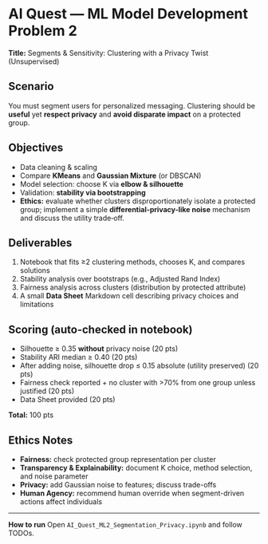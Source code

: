 
# AI Quest — ML Model Development Problem 2  
**Title:** Segments & Sensitivity: Clustering with a Privacy Twist (Unsupervised)

## Scenario
You must segment users for personalized messaging. Clustering should be **useful** yet **respect privacy** and **avoid disparate impact** on a protected group.

## Objectives
- Data cleaning & scaling
- Compare **KMeans** and **Gaussian Mixture** (or DBSCAN)
- Model selection: choose K via **elbow & silhouette**
- Validation: **stability via bootstrapping**
- **Ethics:** evaluate whether clusters disproportionately isolate a protected group; implement a simple **differential-privacy-like noise** mechanism and discuss the utility trade‑off.

## Deliverables
1. Notebook that fits ≥2 clustering methods, chooses K, and compares solutions
2. Stability analysis over bootstraps (e.g., Adjusted Rand Index)
3. Fairness analysis across clusters (distribution by protected attribute)
4. A small **Data Sheet** Markdown cell describing privacy choices and limitations

## Scoring (auto-checked in notebook)
- Silhouette ≥ 0.35 **without** privacy noise (20 pts)
- Stability ARI median ≥ 0.40 (20 pts)
- After adding noise, silhouette drop ≤ 0.15 absolute (utility preserved) (20 pts)
- Fairness check reported + no cluster with >70% from one group unless justified (20 pts)
- Data Sheet provided (20 pts)

**Total:** 100 pts

## Ethics Notes
- **Fairness:** check protected group representation per cluster
- **Transparency & Explainability:** document K choice, method selection, and noise parameter
- **Privacy:** add Gaussian noise to features; discuss trade-offs
- **Human Agency:** recommend human override when segment-driven actions affect individuals

---

**How to run**
Open `AI_Quest_ML2_Segmentation_Privacy.ipynb` and follow TODOs.
